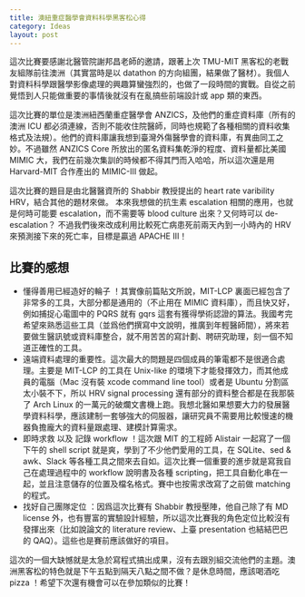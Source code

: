 ```yaml
---
title: 澳紐重症醫學會資料科學黑客松心得
category: Ideas
layout: post
---
```


這次比賽要感謝北醫管院謝邦昌老師的邀請，跟著上次 TMU-MIT 黑客松的老戰友組隊前往澳洲（其實當時是以 datathon 的方向組團，結果做了醫材）。我個人對資料科學跟醫學影像處理的興趣算蠻強烈的，也做了一段時間的實戰。自從之前覺悟到人只能做重要的事情後就沒有在亂搞些前端設計或 app 類的東西。

這次比賽的單位是澳洲紐西蘭重症醫學會 ANZICS，及他們的重症資料庫（所有的澳洲 ICU 都必須連線，否則不能收住院醫師，同時也規範了各種相關的資料收集格式及法規）。他們的資料庫讓我想到臺灣外傷醫學會的資料庫，有異曲同工之妙。不過雖然 ANZICS Core 所放出的匿名資料集乾淨的程度、資料量都比美國 MIMIC 大，我們在前幾次集訓的時候都不得其門而入哈哈，所以這次還是用 Harvard-MIT 合作產出的 MIMIC-III 做起。

這次比賽的題目是由北醫醫資所的 Shabbir 教授提出的 heart rate varibility HRV，結合其他的題材來做。 本來我想做的抗生素 escalation 相關的應用，也就是何時可能要 escalation，而不需要等 blood culture 出來？又何時可以 de-escalation？ 不過我們後來改成利用比較死亡病患死前兩天內到一小時內的 HRV 來預測接下來的死亡率，目標是贏過 APACHE III！

## 比賽的感想

- 懂得善用已經造好的輪子 ！其實像前篇貼文所說，MIT-LCP 裏面已經包含了非常多的工具，大部分都是通用的（不止用在 MIMIC 資料庫），而且快又好，例如捕捉心電圖中的 PQRS 就有 gqrs 這套有獲得學術認證的算法。我國考完希望來熟悉這些工具（並爲他們撰寫中文說明，推廣到年輕醫師間），將來若要做生醫訊號或資料庫整合，就不用苦苦的寫計劃、聘研究助理，刻一個不知道正確性的工具。
- 遠端資料處理的重要性。這次最大的問題是四個成員的筆電都不是很適合處理。主要是 MIT-LCP 的工具在 Unix-like 的環境下才能發揮效力，而其他成員的電腦（Mac 沒有裝 xcode command line tool）或者是 Ubuntu 分割區太小裝不下，所以 HRV signal processing 還有部分的資料整合都是在我那裝了 Arch Linux 的一萬元的破爛文書機上跑。我想北醫如果想要大力的發展醫學資料科學，應該建制一套够強大的伺服器，讓研究員不需要用比較慢速的機器負擔龐大的資料量跟處理、建模計算需求。
- 即時求救 以及 記錄 workflow ！這次跟 MIT 的工程師 Alistair 一起寫了一個下午的 shell script 就是爽，學到了不少他們愛用的工具，在 SQLite、sed & awk、Slack 等各種工具之間來去自如。這次比賽一個重要的進步就是寫我自己在處理過程中的 workflow 說明書及各種 scripting，把工具自動化串在一起，並且注意儲存的位置及檔名格式。賽中也按需求改寫了之前做 matching 的程式。
- 找好自己團隊定位 ：因爲這次比賽有 Shabbir 教授壓陣，他自己除了有 MD license 外，也有豐富的實驗設計經驗，所以這次比賽我的角色定位比較沒有發揮出來（比如說論文的 literature review、上臺 presentation 也結結巴巴的 QAQ）。這些也是賽前應該做好的項目。

這次的一個大缺憾就是太急於寫程式搞出成果，沒有去跟別組交流他們的主題。澳洲黑客松的特色就是下午五點到隔天八點之間不做？是休息時間，應該喝酒吃 pizza ！希望下次還有機會可以在參加類似的比賽！
